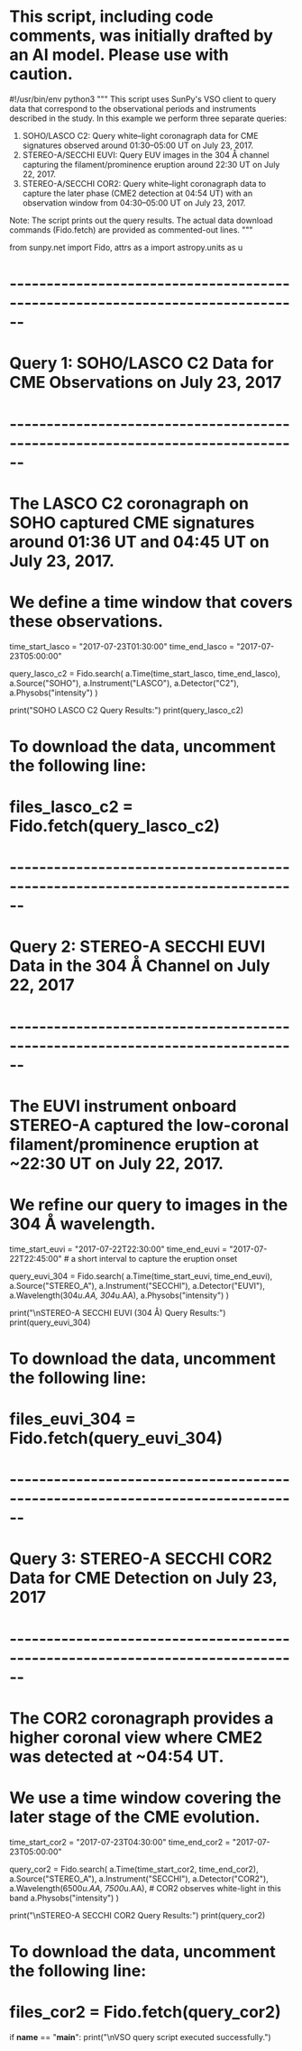 # This script, including code comments, was initially drafted by an AI model. Please use with caution.

#!/usr/bin/env python3
"""
This script uses SunPy's VSO client to query data that correspond to the observational periods and instruments
described in the study. In this example we perform three separate queries:

1. SOHO/LASCO C2: Query white–light coronagraph data for CME signatures observed around 01:30–05:00 UT on July 23, 2017.
2. STEREO-A/SECCHI EUVI: Query EUV images in the 304 Å channel capturing the filament/prominence eruption
   around 22:30 UT on July 22, 2017.
3. STEREO-A/SECCHI COR2: Query white–light coronagraph data to capture the later phase (CME2 detection at 04:54 UT)
   with an observation window from 04:30–05:00 UT on July 23, 2017.

Note: The script prints out the query results. The actual data download commands (Fido.fetch) are provided
as commented-out lines.
"""

from sunpy.net import Fido, attrs as a
import astropy.units as u

# ------------------------------------------------------------------------------
# Query 1: SOHO/LASCO C2 Data for CME Observations on July 23, 2017
# ------------------------------------------------------------------------------
# The LASCO C2 coronagraph on SOHO captured CME signatures around 01:36 UT and 04:45 UT on July 23, 2017.
# We define a time window that covers these observations.
time_start_lasco = "2017-07-23T01:30:00"
time_end_lasco   = "2017-07-23T05:00:00"

query_lasco_c2 = Fido.search(
    a.Time(time_start_lasco, time_end_lasco),
    a.Source("SOHO"),
    a.Instrument("LASCO"),
    a.Detector("C2"),
    a.Physobs("intensity")
)

print("SOHO LASCO C2 Query Results:")
print(query_lasco_c2)
# To download the data, uncomment the following line:
# files_lasco_c2 = Fido.fetch(query_lasco_c2)

# ------------------------------------------------------------------------------
# Query 2: STEREO-A SECCHI EUVI Data in the 304 Å Channel on July 22, 2017
# ------------------------------------------------------------------------------
# The EUVI instrument onboard STEREO-A captured the low-coronal filament/prominence eruption at ~22:30 UT on July 22, 2017.
# We refine our query to images in the 304 Å wavelength.
time_start_euvi = "2017-07-22T22:30:00"
time_end_euvi   = "2017-07-22T22:45:00"  # a short interval to capture the eruption onset

query_euvi_304 = Fido.search(
    a.Time(time_start_euvi, time_end_euvi),
    a.Source("STEREO_A"),
    a.Instrument("SECCHI"),
    a.Detector("EUVI"),
    a.Wavelength(304*u.AA, 304*u.AA),
    a.Physobs("intensity")
)

print("\nSTEREO-A SECCHI EUVI (304 Å) Query Results:")
print(query_euvi_304)
# To download the data, uncomment the following line:
# files_euvi_304 = Fido.fetch(query_euvi_304)

# ------------------------------------------------------------------------------
# Query 3: STEREO-A SECCHI COR2 Data for CME Detection on July 23, 2017
# ------------------------------------------------------------------------------
# The COR2 coronagraph provides a higher coronal view where CME2 was detected at ~04:54 UT.
# We use a time window covering the later stage of the CME evolution.
time_start_cor2 = "2017-07-23T04:30:00"
time_end_cor2   = "2017-07-23T05:00:00"

query_cor2 = Fido.search(
    a.Time(time_start_cor2, time_end_cor2),
    a.Source("STEREO_A"),
    a.Instrument("SECCHI"),
    a.Detector("COR2"),
    a.Wavelength(6500*u.AA, 7500*u.AA),  # COR2 observes white-light in this band
    a.Physobs("intensity")
)

print("\nSTEREO-A SECCHI COR2 Query Results:")
print(query_cor2)
# To download the data, uncomment the following line:
# files_cor2 = Fido.fetch(query_cor2)

if __name__ == "__main__":
    print("\nVSO query script executed successfully.")
